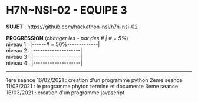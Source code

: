 # **H7N~NSI-02 - EQUIPE 3**

**SUJET** : https://github.com/hackathon-nsi/h7n-nsi-02

**PROGRESSION** (*changer les - par des # | # = 5%*)<br />
niveau 1 : |------# = 50%-------------|<br />
niveau 2 : |--------------------|<br />
niveau 3 : |--------------------|<br />
niveau 4 : |--------------------|<br />

<hr />
<!-- ne pas effacer les lignes ci-dessus et mettre à jour la progression régulièrement -->

1ere seance 16/02/2021 :
creation d'un programme python 
2eme seance 11/03/2021 :
le programme phyton termine et documente
3eme seance 16/03/2021 :
creation d'un programme javascript


